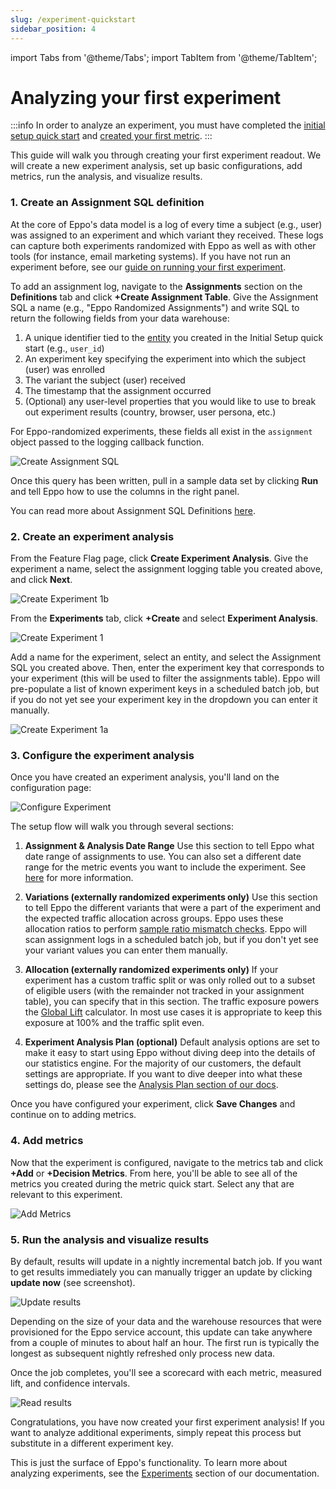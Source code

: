 ```yaml
---
slug: /experiment-quickstart
sidebar_position: 4
---
```


import Tabs from '@theme/Tabs';
import TabItem from '@theme/TabItem';

# Analyzing your first experiment

:::info
In order to analyze an experiment, you must have completed the [initial setup quick start](/setup-quickstart) and [created your first metric](/metric-quickstart).
:::

This guide will walk you through creating your first experiment readout. We will create a new experiment analysis, set up basic configurations, add metrics, run the analysis, and visualize results.


### 1. Create an Assignment SQL definition

At the core of Eppo's data model is a log of every time a subject (e.g., user) was assigned to an experiment and which variant they received. These logs can capture both experiments randomized with Eppo as well as with other tools (for instance, email marketing systems). If you have not run an experiment before, see our [guide on running your first experiment](/feature-flag-quickstart).  

To add an assignment log, navigate to the **Assignments** section on the **Definitions** tab and click **+Create Assignment Table**. Give the Assignment SQL a name (e.g., "Eppo Randomized Assignments") and write SQL to return the following fields from your data warehouse:

1. A unique identifier tied to the [entity](/data-management/entities) you created in the Initial Setup quick start (e.g., `user_id`)
2. An experiment key specifying the experiment into which the subject (user) was enrolled
3. The variant the subject (user) received
4. The timestamp that the assignment occurred 
5. (Optional) any user-level properties that you would like to use to break out experiment results (country, browser, user persona, etc.)

For Eppo-randomized experiments, these fields all exist in the `assignment` object passed to the logging callback function.

![Create Assignment SQL](/../static/img/initial-setup/quick-start-2.png)

Once this query has been written, pull in a sample data set by clicking **Run** and tell Eppo how to use the columns in the right panel.

You can read more about Assignment SQL Definitions [here](/data-management/definitions/assignment-sql).

### 2. Create an experiment analysis

<Tabs>
<TabItem value="e2e" label="Eppo Randomized">

From the Feature Flag page, click **Create Experiment Analysis**. Give the experiment a name, select the assignment logging table you created above, and click **Next**.

![Create Experiment 1b](/../static/img/building-experiments/quick-start-1b.png)

</TabItem>

<TabItem value="external" label="Externally Randomized">

From the **Experiments** tab, click **+Create** and select **Experiment Analysis**. 

![Create Experiment 1](/../static/img/building-experiments/quick-start-1.png)

Add a name for the experiment, select an entity, and select the Assignment SQL you created above. Then, enter the experiment key that corresponds to your experiment (this will be used to filter the assignments table). Eppo will pre-populate a list of known experiment keys in a scheduled batch job, but if you do not yet see your experiment key in the dropdown you can enter it manually.

![Create Experiment 1a](/../static/img/building-experiments/quick-start-1a.png)

</TabItem>

</Tabs>

### 3. Configure the experiment analysis

Once you have created an experiment analysis, you'll land on the configuration page:

![Configure Experiment](/../static/img/building-experiments/quick-start-2.png)

The setup flow will walk you through several sections:

1. **Assignment & Analysis Date Range**
Use this section to tell Eppo what date range of assignments to use. You can also set a different date range for the metric events you want to include the experiment. See [here](/experiment-analysis/creating-experiments#experiments-with-custom-event-dates) for more information.

2. **Variations (externally randomized experiments only)**
Use this section to tell Eppo the different variants that were a part of the experiment and the expected traffic allocation across groups. Eppo uses these allocation ratios to perform [sample ratio mismatch checks](/statistics/sample-ratio-mismatch). Eppo will scan assignment logs in a scheduled batch job, but if you don't yet see your variant values you can enter them manually.

3. **Allocation (externally randomized experiments only)**
If your experiment has a custom traffic split or was only rolled out to a subset of eligible users (with the remainder not tracked in your assignment table), you can specify that in this section. The traffic exposure powers the [Global Lift](/experiment-analysis/global-lift) calculator. In most use cases it is appropriate to keep this exposure at 100% and the traffic split even.

4. **Experiment Analysis Plan (optional)**
Default analysis options are set to make it easy to start using Eppo without diving deep into the details of our statistics engine. For the majority of our customers, the default settings are appropriate. If you want to dive deeper into what these settings do, please see the [Analysis Plan section of our docs](/experiment-analysis/analysis-plans).  

Once you have configured your experiment, click **Save Changes** and continue on to adding metrics.

### 4. Add metrics

Now that the experiment is configured, navigate to the metrics tab and click **+Add** or **+Decision Metrics**. From here, you'll be able to see all of the metrics you created during the metric quick start. Select any that are relevant to this experiment.

![Add Metrics](/../static/img/building-experiments/quick-start-3.png)

### 5. Run the analysis and visualize results

By default, results will update in a nightly incremental batch job. If you want to get results immediately you can manually trigger an update by clicking **update now** (see screenshot).

![Update results](/../static/img/building-experiments/quick-start-4.png)

Depending on the size of your data and the warehouse resources that were provisioned for the Eppo service account, this update can take anywhere from a couple of minutes to about half an hour. The first run is typically the longest as subsequent nightly refreshed only process new data.

Once the job completes, you'll see a scorecard with each metric, measured lift, and confidence intervals.

![Read results](/../static/img/building-experiments/quick-start-5.png)

Congratulations, you have now created your first experiment analysis! If you want to analyze additional experiments, simply repeat this process but substitute in a different experiment key.

This is just the surface of Eppo's functionality. To learn more about analyzing experiments, see the [Experiments](/experiment-analysis/) section of our documentation.

